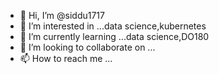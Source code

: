 - 👋 Hi, I’m @siddu1717
- 👀 I’m interested in ...data science,kubernetes
- 🌱 I’m currently learning ...data science,DO180
- 💞️ I’m looking to collaborate on ...
- 📫 How to reach me ...

<!---
siddu1717/siddu1717 is a ✨ special ✨ repository because its `README.md` (this file) appears on your GitHub profile.
You can click the Preview link to take a look at your changes.
--->
